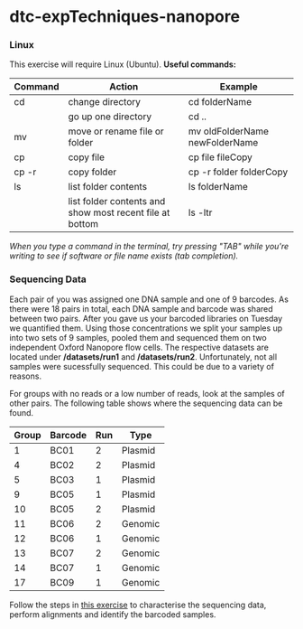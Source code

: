 # dtc-expTechniques-nanopore


### Linux
This exercise will require Linux (Ubuntu). 
**Useful commands:**

|Command|Action|Example|
|---|---|---|
|cd|change directory|cd folderName|
||go up one directory|cd ..|
|mv|move or rename file or folder|mv oldFolderName newFolderName|
|cp|copy file|cp file fileCopy|
|cp -r|copy folder|cp -r folder folderCopy|
|ls|list folder contents|ls folderName|
||list folder contents and show most recent file at bottom|ls -ltr|

*When you type a command in the terminal, try pressing "TAB" while you're writing to see if software or file name exists (tab completion).*


### Sequencing Data
Each pair of you was assigned one DNA sample and one of 9 barcodes. As there were 18 pairs in total, each DNA sample and barcode was shared between two pairs. After you gave us your barcoded libraries on Tuesday we quantified them. Using those concentrations we split your samples up into two sets of 9 samples, pooled them and sequenced them on two independent Oxford Nanopore flow cells. The respective datasets are located under **/datasets/run1** and **/datasets/run2**. Unfortunately, not all samples were sucessfully sequenced. This could be due to a variety of reasons.

For groups with no reads or a low number of reads, look at the samples of other pairs. The following table shows where the sequencing data can be found.

|Group|Barcode|Run|Type|
|---|---|---|---|
|1|BC01|2|Plasmid|
|4|BC02|2|Plasmid|
|5|BC03|1|Plasmid|
|9|BC05|1|Plasmid|
|10|BC05|2|Plasmid|
|11|BC06|2|Genomic|
|12|BC06|1|Genomic|
|13|BC07|2|Genomic|
|14|BC07|1|Genomic|
|17|BC09|1|Genomic|

Follow the steps in [this exercise](https://github.com/demharters/dtc-expTechniques-nanopore/blob/master/exercise.md) to characterise the sequencing data, perform alignments and identify the barcoded samples.
